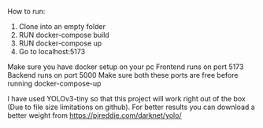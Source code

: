 How to run:

1) Clone into an empty folder
2) RUN docker-compose build
3) RUN docker-compose up
4) Go to localhost:5173

Make sure you have docker setup on your pc
Frontend runs on port 5173 
Backend runs on port 5000
Make sure both these ports are free before running docker-compose-up

I have used YOLOv3-tiny so that this project will work right out of the box (Due to file size limitations on github). For better results you can download a better weight from https://pjreddie.com/darknet/yolo/
